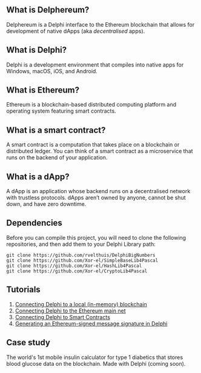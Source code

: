 ## What is Delphereum?

Delphereum is a Delphi interface to the Ethereum blockchain that allows for development of native dApps (aka _decentralised_ apps).

## What is Delphi?

Delphi is a development environment that compiles into native apps for Windows, macOS, iOS, and Android.

## What is Ethereum?

Ethereum is a blockchain-based distributed computing platform and operating system featuring smart contracts.

## What is a smart contract?

A smart contract is a computation that takes place on a blockchain or distributed ledger. You can think of a smart contract as a microservice that runs on the backend of your application.

## What is a dApp?

A dApp is an application whose backend runs on a decentralised network with trustless protocols. dApps aren’t owned by anyone, cannot be shut down, and have zero downtime.

## Dependencies

Before you can compile this project, you will need to clone the following repositories, and then add them to your Delphi Library path:
```
git clone https://github.com/rvelthuis/DelphiBigNumbers
git clone https://github.com/Xor-el/SimpleBaseLib4Pascal
git clone https://github.com/Xor-el/HashLib4Pascal
git clone https://github.com/Xor-el/CryptoLib4Pascal
```
## Tutorials

1. [Connecting Delphi to a local (in-memory) blockchain](https://medium.com/@svanas/connecting-delphi-to-a-local-in-memory-blockchain-9a1512d6c5b0)
2. [Connecting Delphi to the Ethereum main net](https://medium.com/@svanas/connecting-delphi-to-the-ethereum-main-net-5faf1feffd83)
3. [Connecting Delphi to Smart Contracts](https://medium.com/@svanas/connecting-delphi-to-smart-contracts-3146b12803a1)
4. [Generating an Ethereum-signed message signature in Delphi](https://medium.com/@svanas/generating-an-ethereum-signed-message-signature-in-delphi-75661ce5031b)

## Case study

The world's 1st mobile insulin calculator for type 1 diabetics that stores blood glucose data on the blockchain. Made with Delphi (coming soon). 
